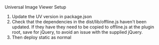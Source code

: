 Universal Image Viewer Setup

1. Update the UV version in package.json
2. Check that the dependencies in the dist/lib/offline.js haven't been updated. If they have they need to be copied to 
   offline.js at the plugin root, save for jQuery, to avoid an issue with the supplied jQuery.
3. Then deploy static as normal